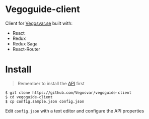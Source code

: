 # Vegoguide-client

Client for [Vegosvar.se](https://vegosvar.se) built with:

* React
* Redux
* Redux Saga
* React-Router

# Install

> Remember to install the [API](https://github.com/Vegosvar/vegoguide-api) first

```shell
$ git clone https://github.com/Vegosvar/vegoguide-client
$ cd vegoguide-client
$ cp config.sample.json config.json
```

Edit `config.json` with a text editor and configure the API properties
